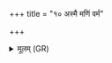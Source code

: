 +++
title = "१० अस्मै मणिं वर्म"

+++
<details><summary>मूलम् (GR)</summary>

अस्मै मणिं वर्म बध्नन्तु देवा  
इन्द्रो विष्णुः सविता रुद्रो अग्निः ।  
प्रजापतिः परमेष्ठी विराड्  
वैश्वानर ऋषयश् च सर्वे ॥
</details>